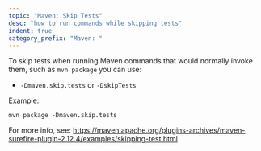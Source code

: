 ```yaml
---
topic: "Maven: Skip Tests"
desc: "how to run commands while skipping tests"
indent: true
category_prefix: "Maven: "
---
```


To skip tests when running Maven commands that would normally invoke them, such as `mvn package` you can use:

* `-Dmaven.skip.tests` or `-DskipTests`

Example:

```
mvn package -Dmaven.skip.tests
```

For more info, see: <https://maven.apache.org/plugins-archives/maven-surefire-plugin-2.12.4/examples/skipping-test.html>
